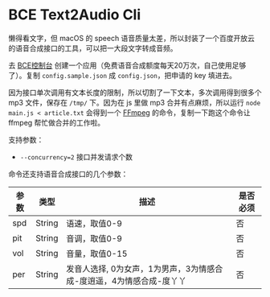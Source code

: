 BCE Text2Audio Cli
============

懒得看文字，但 macOS 的 speech 语音质量太差，所以封装了一个百度开放云的语音合成接口的工具，可以把一大段文字转成音频。

去 [BCE控制台](https://console.bce.baidu.com/ai/#/ai/speech/overview/index) 创建一个应用（免费语音合成额度每天20万次，自己使用足够了）。复制 `config.sample.json` 成 `config.json`，把申请的 key 填进去。

因为接口单次调用有文本长度的限制，所以切割了一下文本，多次调用得到很多个 mp3 文件，保存在 `/tmp/` 下。因为在 js 里做 mp3 合并有点麻烦，所以运行 `node main.js < article.txt` 会得到一个 [FFmpeg](https://www.ffmpeg.org/) 的命令，复制一下跑这个命令让 ffmpeg 帮忙做合并的工作啦。

支持参数：

* `--concurrency=2` 接口并发请求个数

命令还支持语音合成接口的几个参数：

参数 | 类型 | 描述 | 是否必须
-----|----|----|----------
spd | String | 语速，取值0-9   | 否
pit | String | 音调，取值0-9   | 否
vol | String | 音量，取值0-15  | 否
per | String | 发音人选择, 0为女声，1为男声，3为情感合成-度逍遥，4为情感合成-度丫丫  | 否


